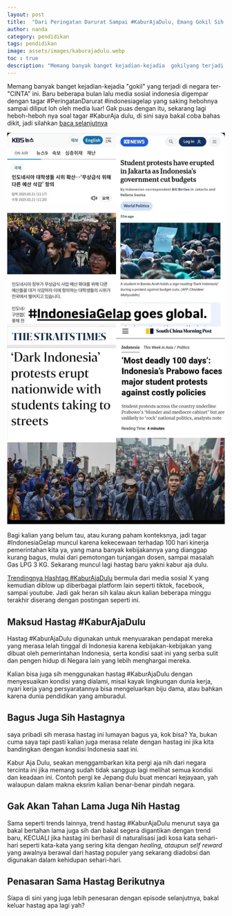```yaml
---
layout: post
title:  "Dari Peringatan Darurat Sampai #KaburAjaDulu, Emang Gokil Sih!"
author: nanda
category: pendidikan
tags: pendidikan
image: assets/images/kaburajadulu.webp
toc : true
description: "Memang banyak banget kejadian-kejadia  gokilyang terjadi di negara ter-CINTA ini. Baru beberapa bulan lalu media sosial indonesia digempar dengan tagar #PeringatanDarurat #indonesiagelap yang saking hebohnya sampai diliput loh oleh media luar! Gak puas dengan itu, sekarang lagi heboh-heboh nya soal tagar #KaburAja dulu"
---
```


Memang banyak banget kejadian-kejadia "gokil" yang terjadi di negara ter-"CINTA" ini. Baru beberapa bulan lalu media sosial indonesia digempar dengan tagar #PeringatanDarurat #indonesiagelap yang saking hebohnya sampai diliput loh oleh media luar! Gak puas dengan itu, sekarang lagi heboh-heboh nya soal tagar #KaburAja dulu, di sini saya bakal coba bahas dikit, jadi silahkan [baca selanjutnya](http://www.houstontimespost.com/)

![indonesia gelap diliput media luar](/assets/images/indonesiagelap.webp)

Bagi kalian yang belum tau, atau kurang paham konteksnya, jadi tagar #IndonesiaGelap muncul karena kekecewaan terhadap 100 hari kinerja pemerintahan kita ya, yang mana banyak kebijakannya yang dianggap kurang bagus, mulai dari pemotongan tunjangan dosen, sampai masalah Gas LPG 3 KG. Sekarang muncul lagi hastag baru yakni kabur aja dulu.

[Trendingnya Hashtag #KaburAjaDulu](http://www.houstontimespost.com/informasi/fakta-dibalik-trendingnya-hashtag-kaburajadulu-di-indonesia/) bermula dari media sosial X yang kemudian diblow up diberbagai platform lain seperti tiktok, facebook, sampai youtube. Jadi gak heran sih kalau akun kalian beberapa minggu terakhir diserang dengan postingan seperti ini.

## Maksud Hastag #KaburAjaDulu
Hastag #KaburAjaDulu digunakan untuk menyuarakan pendapat mereka yang merasa lelah tinggal di Indonesia karena kebijakan-kebijakan yang dibuat oleh pemerintahan Indonesia, serta kondisi saat ini yang serba sulit dan pengen hidup di Negara lain yang lebih menghargai mereka.

Kalian bisa juga sih menggunakan hastag #KaburAjaDulu dengan menyesuaikan kondisi yang dialami, misal kayak lingkungan dunia kerja, nyari kerja yang persyaratannya bisa mengeluarkan biju dama, atau bahkan karena dunia pendidikan yang amburadul.

## Bagus Juga Sih Hastagnya
saya pribadi sih merasa hastag ini lumayan bagus ya, kok bisa? Ya, bukan cuma saya tapi pasti kalian juga merasa relate dengan hastag ini jika kita bandingkan dengan kondisi Indonesia saat ini.

Kabur Aja Dulu, seakan menggambarkan kita pergi aja nih dari negara tercinta ini jika memang sudah tidak sanggup lagi melihat semua kondisi dan keadaan ini. Contoh pergi ke Jepang dulu buat mencari kejayaan, yah walaupun dalam makna eksrim kalian benar-benar pindah negara.

## Gak Akan Tahan Lama Juga Nih Hastag
Sama seperti trends lainnya, trend hastag #KaburAjaDulu menurut saya ga bakal bertahan lama juga sih dan bakal segera digantikan dengan trend baru, KECUALI jika hastag ini berhasil di naturalisasi jadi kosa kata sehari-hari seperti kata-kata yang sering kita dengan *healing, ataupun self reward* yang awalnya berawal dari hastag populer yang sekarang diadobsi dan digunakan dalam kehidupan sehari-hari.

## Penasaran Sama Hastag Berikutnya
Siapa di sini yang juga lebih penesaran dengan episode selanjutnya, bakal keluar hastag apa lagi yah? 
